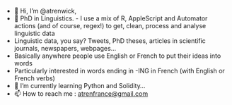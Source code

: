 - 👋 Hi, I’m @atrenwick, 
- 👀 PhD in Linguistics. -  I use a mix of R, AppleScript and Automator actions (and of course, regex!) to get, clean, process and analyse linguistic data
- Linguistic data, you say? Tweets, PhD theses, articles in scientific journals, newspapers, webpages… 
- Basically anywhere people use English or French to put their ideas into words
- Particularly interested in words ending in -ING in French (with English or French verbs)
- 🌱 I’m currently learning Python and Solidity…
- 📫 How to reach me : atrenfrance@gmail.com

<!---
atrenwick/atrenwick is a ✨ special ✨ repository because its `README.md` (this file) appears on your GitHub profile.
You can click the Preview link to take a look at your changes.
--->
